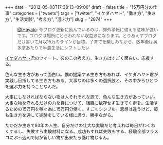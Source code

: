 +++
date = "2012-05-08T17:38:13+09:00"
draft = false
title = "15万円分の仕事"
categories = ["tweets"]
tags = ["twitter", "イケダハヤト", "働き方", "生き方", "生活実験", "考え方", "選ぶ力"]
slug = "2874"
+++

<blockquote><a href="http://twitter.com/IHayato" target="_blak">@IHayato</a>: 今ブログ更新に励んでいるのは、郊外移転に備える意味が強いです。ブログは場所にとらわれない収益源になります。とりあえずブログだけ書いて月収15万のラインが目標。子育てを楽しみながら、数年後は奥多摩あたりで半農生活にシフトしたい</blockquote>

<a href="http://ikedahayato.com/">イケダハヤト</a>君のツイート。彼のこの考え方、生き方はすごく面白い。応援する。

色んな生き方があって面白い。僕の提案する生き方もあれば、イケダハヤト君が実践し目指してる生き方もある。大事なのは多くの選択肢と、その中からひとつを選ぶ力を持つことなんだ。

大事にしなければならない物は人それぞれな訳で、色んな生き方があっていい。大事な物を守れるだけの力を身につけて、組織に依存せず生きてく術を。生活するための15万円を稼ぐ為に15万円分働く。すごくシンプル。思想は違うけど、彼も生き方を通して実験をしている様に思う、勝手ながら。

たかだか生きて80年の人生、自分だけの壮大な実験だと考えれば毎日がわくわくするし、失敗すら実験材料になる。成功もすれば失敗もする、経験全部フラスコにぶっ込んで何か新しい物が出来たら儲け物じゃん。
